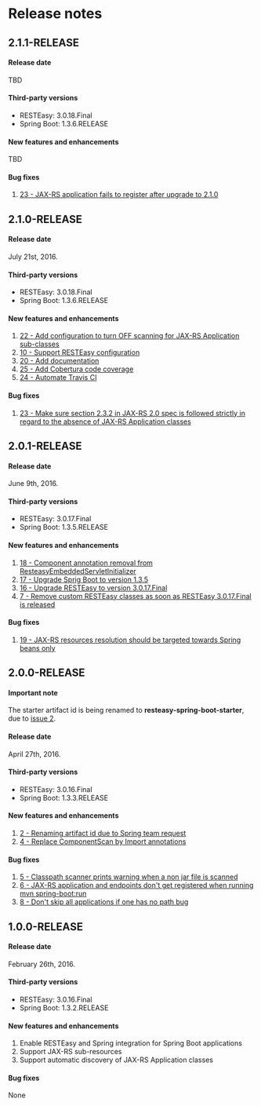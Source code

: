 # Release notes

## 2.1.1-RELEASE

#### Release date
TBD

#### Third-party versions
- RESTEasy: 3.0.18.Final
- Spring Boot: 1.3.6.RELEASE

#### New features and enhancements
TBD

#### Bug fixes

1. [23 - JAX-RS application fails to register after upgrade to 2.1.0](https://github.com/paypal/resteasy-spring-boot/issues/30)

## 2.1.0-RELEASE

#### Release date
July 21st, 2016.

#### Third-party versions
- RESTEasy: 3.0.18.Final
- Spring Boot: 1.3.6.RELEASE

#### New features and enhancements

1. [22 -  Add configuration to turn OFF scanning for JAX-RS Application sub-classes](https://github.com/paypal/resteasy-spring-boot/issues/22)
1. [10 -  Support RESTEasy configuration](https://github.com/paypal/resteasy-spring-boot/issues/10)
1. [20 -  Add documentation](https://github.com/paypal/resteasy-spring-boot/issues/20)
1. [25 -  Add Cobertura code coverage](https://github.com/paypal/resteasy-spring-boot/issues/25)
1. [24 -  Automate Travis CI](https://github.com/paypal/resteasy-spring-boot/issues/24)

#### Bug fixes

1. [23 -  Make sure section 2.3.2 in JAX-RS 2.0 spec is followed strictly in regard to the absence of JAX-RS Application classes](https://github.com/paypal/resteasy-spring-boot/issues/23)

## 2.0.1-RELEASE

#### Release date
June 9th, 2016.

#### Third-party versions
- RESTEasy: 3.0.17.Final
- Spring Boot: 1.3.5.RELEASE

#### New features and enhancements

1. [18 - Component annotation removal from ResteasyEmbeddedServletInitializer](https://github.com/paypal/resteasy-spring-boot/issues/18)
1. [17 - Upgrade Sprig Boot to version 1.3.5](https://github.com/paypal/resteasy-spring-boot/issues/17)
1. [16 - Upgrade RESTEasy to version 3.0.17.Final](https://github.com/paypal/resteasy-spring-boot/issues/16)
1. [7 - Remove custom RESTEasy classes as soon as RESTEasy 3.0.17.Final is released](https://github.com/paypal/resteasy-spring-boot/issues/7)

#### Bug fixes

1. [19 - JAX-RS resources resolution should be targeted towards Spring beans only](https://github.com/paypal/resteasy-spring-boot/issues/19)

## 2.0.0-RELEASE

#### Important note
The starter artifact id is being renamed to **resteasy-spring-boot-starter**, due to [issue 2](https://github.com/paypal/resteasy-spring-boot/issues/2).

#### Release date
April 27th, 2016.

#### Third-party versions
- RESTEasy: 3.0.16.Final
- Spring Boot: 1.3.3.RELEASE

#### New features and enhancements

1. [2 - Renaming artifact id due to Spring team request](https://github.com/paypal/resteasy-spring-boot/issues/2)
1. [4 - Replace ComponentScan by Import annotations](https://github.com/paypal/resteasy-spring-boot/issues/4) 

#### Bug fixes

1. [5 - Classpath scanner prints warning when a non jar file is scanned](https://github.com/paypal/resteasy-spring-boot/issues/5)
1. [6 - JAX-RS application and endpoints don't get registered when running mvn spring-boot:run](https://github.com/paypal/resteasy-spring-boot/issues/6)
1. [8 - Don't skip all applications if one has no path bug ](https://github.com/paypal/resteasy-spring-boot/issues/8)

## 1.0.0-RELEASE

#### Release date
February 26th, 2016.

#### Third-party versions
- RESTEasy: 3.0.16.Final
- Spring Boot: 1.3.2.RELEASE

#### New features and enhancements

1. Enable RESTEasy and Spring integration for Spring Boot applications
1. Support JAX-RS sub-resources
1. Support automatic discovery of JAX-RS Application classes

#### Bug fixes
None